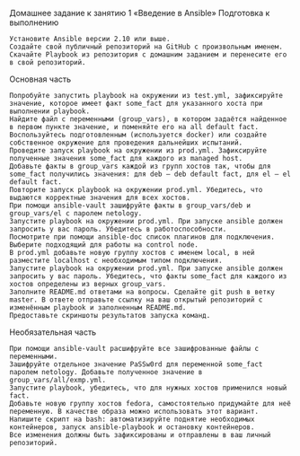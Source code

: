 Домашнее задание к занятию 1 «Введение в Ansible»
Подготовка к выполнению

    Установите Ansible версии 2.10 или выше.
    Создайте свой публичный репозиторий на GitHub с произвольным именем.
    Скачайте Playbook из репозитория с домашним заданием и перенесите его в свой репозиторий.

Основная часть

    Попробуйте запустить playbook на окружении из test.yml, зафиксируйте значение, которое имеет факт some_fact для указанного хоста при выполнении playbook.
    Найдите файл с переменными (group_vars), в котором задаётся найденное в первом пункте значение, и поменяйте его на all default fact.
    Воспользуйтесь подготовленным (используется docker) или создайте собственное окружение для проведения дальнейших испытаний.
    Проведите запуск playbook на окружении из prod.yml. Зафиксируйте полученные значения some_fact для каждого из managed host.
    Добавьте факты в group_vars каждой из групп хостов так, чтобы для some_fact получились значения: для deb — deb default fact, для el — el default fact.
    Повторите запуск playbook на окружении prod.yml. Убедитесь, что выдаются корректные значения для всех хостов.
    При помощи ansible-vault зашифруйте факты в group_vars/deb и group_vars/el с паролем netology.
    Запустите playbook на окружении prod.yml. При запуске ansible должен запросить у вас пароль. Убедитесь в работоспособности.
    Посмотрите при помощи ansible-doc список плагинов для подключения. Выберите подходящий для работы на control node.
    В prod.yml добавьте новую группу хостов с именем local, в ней разместите localhost с необходимым типом подключения.
    Запустите playbook на окружении prod.yml. При запуске ansible должен запросить у вас пароль. Убедитесь, что факты some_fact для каждого из хостов определены из верных group_vars.
    Заполните README.md ответами на вопросы. Сделайте git push в ветку master. В ответе отправьте ссылку на ваш открытый репозиторий с изменённым playbook и заполненным README.md.
    Предоставьте скриншоты результатов запуска команд.

Необязательная часть

    При помощи ansible-vault расшифруйте все зашифрованные файлы с переменными.
    Зашифруйте отдельное значение PaSSw0rd для переменной some_fact паролем netology. Добавьте полученное значение в group_vars/all/exmp.yml.
    Запустите playbook, убедитесь, что для нужных хостов применился новый fact.
    Добавьте новую группу хостов fedora, самостоятельно придумайте для неё переменную. В качестве образа можно использовать этот вариант.
    Напишите скрипт на bash: автоматизируйте поднятие необходимых контейнеров, запуск ansible-playbook и остановку контейнеров.
    Все изменения должны быть зафиксированы и отправлены в ваш личный репозиторий.
